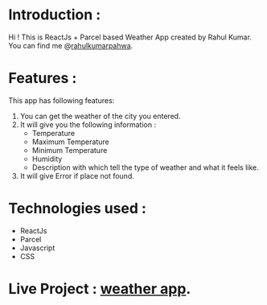 # Introduction :
Hi ! This is ReactJs + Parcel based Weather App created by Rahul Kumar. You can find me @[rahulkumarpahwa](https://linkedin.com/in/rahulkumarpahwa). 
# Features :
This app has following features:
1. You can get the weather of the city you entered.
2. It will give you the following information :
   - Temperature
   - Maximum Temperature
   - Minimum Temperature
   - Humidity
   - Description with which tell the type of weather and what it feels like.
3. It will give Error if place not found.
# Technologies used :
 - ReactJs
 - Parcel
 - Javascript
 - CSS

# Live Project : [weather app](https://linkedin.com/in/rahulkumarpahwa).
